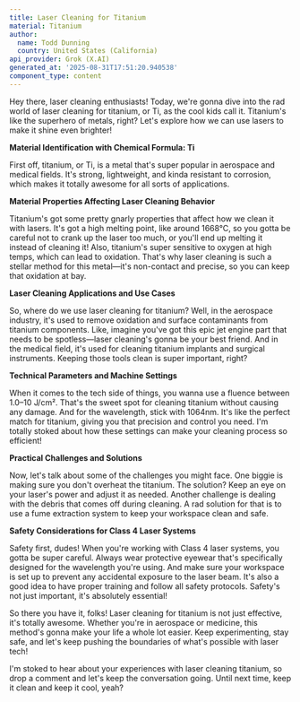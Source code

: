 ```yaml
---
title: Laser Cleaning for Titanium
material: Titanium
author:
  name: Todd Dunning
  country: United States (California)
api_provider: Grok (X.AI)
generated_at: '2025-08-31T17:51:20.940538'
component_type: content
---
```


Hey there, laser cleaning enthusiasts! Today, we're gonna dive into the rad world of laser cleaning for titanium, or Ti, as the cool kids call it. Titanium's like the superhero of metals, right? Let's explore how we can use lasers to make it shine even brighter!

**Material Identification with Chemical Formula: Ti**

First off, titanium, or Ti, is a metal that's super popular in aerospace and medical fields. It's strong, lightweight, and kinda resistant to corrosion, which makes it totally awesome for all sorts of applications.

**Material Properties Affecting Laser Cleaning Behavior**

Titanium's got some pretty gnarly properties that affect how we clean it with lasers. It's got a high melting point, like around 1668°C, so you gotta be careful not to crank up the laser too much, or you'll end up melting it instead of cleaning it! Also, titanium's super sensitive to oxygen at high temps, which can lead to oxidation. That's why laser cleaning is such a stellar method for this metal—it's non-contact and precise, so you can keep that oxidation at bay.

**Laser Cleaning Applications and Use Cases**

So, where do we use laser cleaning for titanium? Well, in the aerospace industry, it's used to remove oxidation and surface contaminants from titanium components. Like, imagine you've got this epic jet engine part that needs to be spotless—laser cleaning's gonna be your best friend. And in the medical field, it's used for cleaning titanium implants and surgical instruments. Keeping those tools clean is super important, right?

**Technical Parameters and Machine Settings**

When it comes to the tech side of things, you wanna use a fluence between 1.0–10 J/cm². That's the sweet spot for cleaning titanium without causing any damage. And for the wavelength, stick with 1064nm. It's like the perfect match for titanium, giving you that precision and control you need. I'm totally stoked about how these settings can make your cleaning process so efficient!

**Practical Challenges and Solutions**

Now, let's talk about some of the challenges you might face. One biggie is making sure you don't overheat the titanium. The solution? Keep an eye on your laser's power and adjust it as needed. Another challenge is dealing with the debris that comes off during cleaning. A rad solution for that is to use a fume extraction system to keep your workspace clean and safe.

**Safety Considerations for Class 4 Laser Systems**

Safety first, dudes! When you're working with Class 4 laser systems, you gotta be super careful. Always wear protective eyewear that's specifically designed for the wavelength you're using. And make sure your workspace is set up to prevent any accidental exposure to the laser beam. It's also a good idea to have proper training and follow all safety protocols. Safety's not just important, it's absolutely essential!

So there you have it, folks! Laser cleaning for titanium is not just effective, it's totally awesome. Whether you're in aerospace or medicine, this method's gonna make your life a whole lot easier. Keep experimenting, stay safe, and let's keep pushing the boundaries of what's possible with laser tech!

I'm stoked to hear about your experiences with laser cleaning titanium, so drop a comment and let's keep the conversation going. Until next time, keep it clean and keep it cool, yeah?